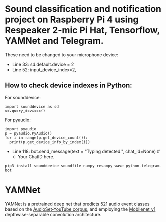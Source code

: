 # Sound classification and notification project on Raspberry Pi 4 using Respeaker 2-mic Pi Hat, Tensorflow, YAMNet and Telegram. 

These need to be changed to your microphone device: 
* Line 33:  sd.default.device = 2
* Line 52:  input_device_index=2,

## How to check device indexes in Python:
For sounddevice:
```
import sounddevice as sd
sd.query_devices()
```
For pyaudio:
```
import pyaudio
p = pyaudio.PyAudio()
for i in range(p.get_device_count()):
  print(p.get_device_info_by_index(i))
```

* Line 118: bot.send_message(text = "Typing detected.", chat_id=None) # <- Your ChatID here.
```
pip3 install sounddevice soundfile numpy resampy wave python-telegram-bot
```
# YAMNet

YAMNet is a pretrained deep net that predicts 521 audio event classes based on
the [AudioSet-YouTube corpus](http://g.co/audioset), and employing the
[Mobilenet_v1](https://arxiv.org/pdf/1704.04861.pdf) depthwise-separable
convolution architecture.
